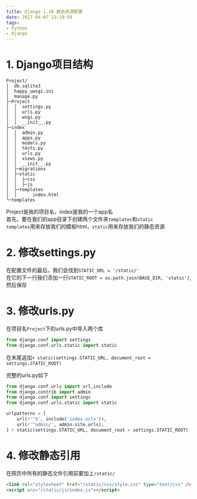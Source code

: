 ```yaml
---
title: Django 1.10 静态资源配置
date: 2017-04-07 13:19:59
tags:
- Python
- Django
---
```

# 1. Django项目结构

    Project/
    │  db.sqlite3
    │  happy_uwsgi.ini
    │  manage.py
    ├─Project
    │  │  settings.py
    │  │  urls.py
    │  │  wsgi.py
    │  │  __init__.py
    ├─index
    │  │  admin.py
    │  │  apps.py
    │  │  models.py
    │  │  tests.py
    │  │  urls.py
    │  │  views.py
    │  │  __init__.py
    │  ├─migrations
    │  ├─static
    │  │  ├─css
    │  │  ├─js
    │  ├─templates
    │  │      index.html
    └─templates
Project是我的项目名，index是我的一个app名  
首先，要在我们的app目录下创建两个文件夹`templates`和`static`  
`templates`用来存放我们的模板html，`static`用来存放我们的静态资源

# 2. 修改settings.py  
在配置文件的最后，我们会找到`STATIC_URL = '/static/'`  
在它的下一行我们添加一行`STATIC_ROOT = os.path.join(BASE_DIR, 'static')`,然后保存

# 3. 修改urls.py
在项目名`Project`下的urls.py中导入两个库  
``` python
from django.conf import settings
from django.conf.urls.static import static
```
在末尾追加`+ static(settings.STATIC_URL, document_root = settings.STATIC_ROOT)`

完整的urls.py如下
```python
from django.conf.urls import url,include
from django.contrib import admin
from django.conf import settings
from django.conf.urls.static import static

urlpatterns = [
    url(r'^$', include('index.urls')),
    url(r'^admin/', admin.site.urls),
] + static(settings.STATIC_URL, document_root = settings.STATIC_ROOT)
```
# 4. 修改静态引用
在网页中所有的静态文件引用前要加上`/static/`
```html
<link rel="stylesheet" href="/static/css/style.css" type="text/css" />
<script src="/static/js/index.js"></script>
```
